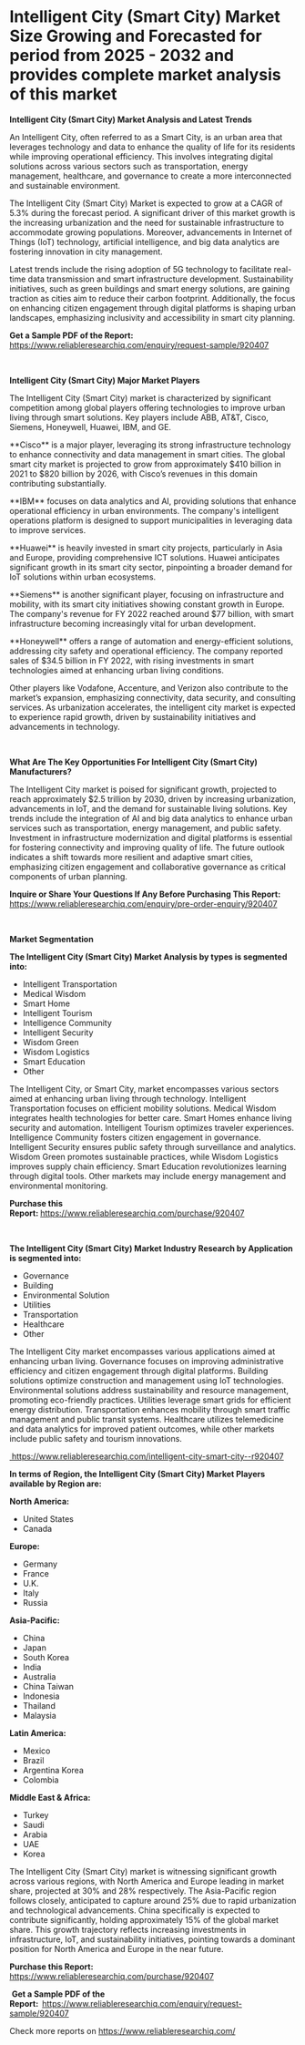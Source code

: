 <p><h1>Intelligent City (Smart City) Market Size Growing and Forecasted for period from 2025 - 2032 and provides complete market analysis of this market</h1></p><p><strong>Intelligent City (Smart City) Market Analysis and Latest Trends</strong></p>
<p><p>An Intelligent City, often referred to as a Smart City, is an urban area that leverages technology and data to enhance the quality of life for its residents while improving operational efficiency. This involves integrating digital solutions across various sectors such as transportation, energy management, healthcare, and governance to create a more interconnected and sustainable environment. </p><p>The Intelligent City (Smart City) Market is expected to grow at a CAGR of 5.3% during the forecast period. A significant driver of this market growth is the increasing urbanization and the need for sustainable infrastructure to accommodate growing populations. Moreover, advancements in Internet of Things (IoT) technology, artificial intelligence, and big data analytics are fostering innovation in city management. </p><p>Latest trends include the rising adoption of 5G technology to facilitate real-time data transmission and smart infrastructure development. Sustainability initiatives, such as green buildings and smart energy solutions, are gaining traction as cities aim to reduce their carbon footprint. Additionally, the focus on enhancing citizen engagement through digital platforms is shaping urban landscapes, emphasizing inclusivity and accessibility in smart city planning.</p></p>
<p><strong>Get a Sample PDF of the Report:&nbsp;</strong> <a href="https://www.reliableresearchiq.com/enquiry/request-sample/920407?utm_campaign=1123&utm_medium=2&utm_source=Github&utm_content=ia&utm_term=11032025&utm_id=intelligent-city-smart-city">https://www.reliableresearchiq.com/enquiry/request-sample/920407</a></p>
<p>&nbsp;</p>
<p><strong>Intelligent City (Smart City) Major Market Players</strong></p>
<p><p>The Intelligent City (Smart City) market is characterized by significant competition among global players offering technologies to improve urban living through smart solutions. Key players include ABB, AT&T, Cisco, Siemens, Honeywell, Huawei, IBM, and GE. </p><p>**Cisco** is a major player, leveraging its strong infrastructure technology to enhance connectivity and data management in smart cities. The global smart city market is projected to grow from approximately $410 billion in 2021 to $820 billion by 2026, with Cisco’s revenues in this domain contributing substantially.</p><p>**IBM** focuses on data analytics and AI, providing solutions that enhance operational efficiency in urban environments. The company's intelligent operations platform is designed to support municipalities in leveraging data to improve services.</p><p>**Huawei** is heavily invested in smart city projects, particularly in Asia and Europe, providing comprehensive ICT solutions. Huawei anticipates significant growth in its smart city sector, pinpointing a broader demand for IoT solutions within urban ecosystems.</p><p>**Siemens** is another significant player, focusing on infrastructure and mobility, with its smart city initiatives showing constant growth in Europe. The company's revenue for FY 2022 reached around $77 billion, with smart infrastructure becoming increasingly vital for urban development.</p><p>**Honeywell** offers a range of automation and energy-efficient solutions, addressing city safety and operational efficiency. The company reported sales of $34.5 billion in FY 2022, with rising investments in smart technologies aimed at enhancing urban living conditions.</p><p>Other players like Vodafone, Accenture, and Verizon also contribute to the market’s expansion, emphasizing connectivity, data security, and consulting services. As urbanization accelerates, the intelligent city market is expected to experience rapid growth, driven by sustainability initiatives and advancements in technology.</p></p>
<p>&nbsp;</p>
<p><strong>What Are The Key Opportunities For Intelligent City (Smart City) Manufacturers?</strong></p>
<p><p>The Intelligent City market is poised for significant growth, projected to reach approximately $2.5 trillion by 2030, driven by increasing urbanization, advancements in IoT, and the demand for sustainable living solutions. Key trends include the integration of AI and big data analytics to enhance urban services such as transportation, energy management, and public safety. Investment in infrastructure modernization and digital platforms is essential for fostering connectivity and improving quality of life. The future outlook indicates a shift towards more resilient and adaptive smart cities, emphasizing citizen engagement and collaborative governance as critical components of urban planning.</p></p>
<p><strong>Inquire or Share Your Questions If Any Before Purchasing This Report:</strong> <a href="https://www.reliableresearchiq.com/enquiry/pre-order-enquiry/920407?utm_campaign=1123&utm_medium=2&utm_source=Github&utm_content=ia&utm_term=11032025&utm_id=intelligent-city-smart-city">https://www.reliableresearchiq.com/enquiry/pre-order-enquiry/920407</a></p>
<p>&nbsp;</p>
<p><strong>Market Segmentation</strong></p>
<p><strong>The Intelligent City (Smart City) Market Analysis by types is segmented into:</strong></p>
<p><ul><li>Intelligent Transportation</li><li>Medical Wisdom</li><li>Smart Home</li><li>Intelligent Tourism</li><li>Intelligence Community</li><li>Intelligent Security</li><li>Wisdom Green</li><li>Wisdom Logistics</li><li>Smart Education</li><li>Other</li></ul></p>
<p><p>The Intelligent City, or Smart City, market encompasses various sectors aimed at enhancing urban living through technology. Intelligent Transportation focuses on efficient mobility solutions. Medical Wisdom integrates health technologies for better care. Smart Homes enhance living security and automation. Intelligent Tourism optimizes traveler experiences. Intelligence Community fosters citizen engagement in governance. Intelligent Security ensures public safety through surveillance and analytics. Wisdom Green promotes sustainable practices, while Wisdom Logistics improves supply chain efficiency. Smart Education revolutionizes learning through digital tools. Other markets may include energy management and environmental monitoring.</p></p>
<p><strong>Purchase this Report:&nbsp;</strong><a href="https://www.reliableresearchiq.com/purchase/920407?utm_campaign=1123&utm_medium=2&utm_source=Github&utm_content=ia&utm_term=11032025&utm_id=intelligent-city-smart-city">https://www.reliableresearchiq.com/purchase/920407</a></p>
<p>&nbsp;</p>
<p><strong>The Intelligent City (Smart City) Market Industry Research by Application is segmented into:</strong></p>
<p><ul><li>Governance</li><li>Building</li><li>Environmental Solution</li><li>Utilities</li><li>Transportation</li><li>Healthcare</li><li>Other</li></ul></p>
<p><p>The Intelligent City market encompasses various applications aimed at enhancing urban living. Governance focuses on improving administrative efficiency and citizen engagement through digital platforms. Building solutions optimize construction and management using IoT technologies. Environmental solutions address sustainability and resource management, promoting eco-friendly practices. Utilities leverage smart grids for efficient energy distribution. Transportation enhances mobility through smart traffic management and public transit systems. Healthcare utilizes telemedicine and data analytics for improved patient outcomes, while other markets include public safety and tourism innovations.</p></p>
<p><a href="https://www.reliableresearchiq.com/intelligent-city-smart-city--r920407?utm_campaign=1123&utm_medium=2&utm_source=Github&utm_content=ia&utm_term=11032025&utm_id=intelligent-city-smart-city">&nbsp;https://www.reliableresearchiq.com/intelligent-city-smart-city--r920407</a></p>
<p><strong>In terms of Region, the Intelligent City (Smart City) Market Players available by Region are:</strong></p>
<p>
    <p> <strong> North America: </strong>
        <ul>
            <li>United States</li>
            <li>Canada</li>
        </ul>
        </p> 
    <p> <strong> Europe: </strong>
        <ul>
            <li>Germany</li>
            <li>France</li>
            <li>U.K.</li>
            <li>Italy</li>
            <li>Russia</li>
        </ul>
        </p> 
    <p> <strong> Asia-Pacific: </strong>
        <ul>
            <li>China</li>
            <li>Japan</li>
            <li>South Korea</li>
            <li>India</li>
            <li>Australia</li>
            <li>China Taiwan</li>
            <li>Indonesia</li>
            <li>Thailand</li>
            <li>Malaysia</li>
        </ul>
        </p> 
    <p> <strong> Latin America: </strong>
        <ul>
            <li>Mexico</li>
            <li>Brazil</li>
            <li>Argentina Korea</li>
            <li>Colombia</li>
        </ul>
        </p> 
    <p> <strong> Middle East & Africa: </strong>
        <ul>
            <li>Turkey</li>
            <li>Saudi</li>
            <li>Arabia</li>
            <li>UAE</li>
            <li>Korea</li>
        </ul>
    </p>
    </p>
<p><p>The Intelligent City (Smart City) market is witnessing significant growth across various regions, with North America and Europe leading in market share, projected at 30% and 28% respectively. The Asia-Pacific region follows closely, anticipated to capture around 25% due to rapid urbanization and technological advancements. China specifically is expected to contribute significantly, holding approximately 15% of the global market share. This growth trajectory reflects increasing investments in infrastructure, IoT, and sustainability initiatives, pointing towards a dominant position for North America and Europe in the near future.</p></p>
<p><strong>Purchase this Report: </strong><a href="https://www.reliableresearchiq.com/purchase/920407?utm_campaign=1123&utm_medium=2&utm_source=Github&utm_content=ia&utm_term=11032025&utm_id=intelligent-city-smart-city">https://www.reliableresearchiq.com/purchase/920407</a></p>
<p>&nbsp;<strong>Get a Sample PDF of the Report:&nbsp;&nbsp;</strong><a href="https://www.reliableresearchiq.com/enquiry/request-sample/920407?utm_campaign=1123&utm_medium=2&utm_source=Github&utm_content=ia&utm_term=11032025&utm_id=intelligent-city-smart-city">https://www.reliableresearchiq.com/enquiry/request-sample/920407</a></p>
<p><strong></strong></p>
<p>Check more reports on <a href="https://www.reliableresearchiq.com/?utm_campaign=1123&utm_medium=2&utm_source=Github&utm_content=ia&utm_term=11032025&utm_id=intelligent-city-smart-city">https://www.reliableresearchiq.com/</a></p>
